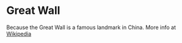 # Great Wall
Because the Great Wall is a famous landmark in China.
More info at [Wikipedia](https://en.wikipedia.org/wiki/Great_Wall_of_China)
